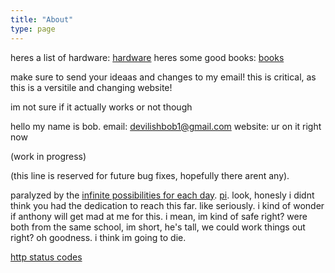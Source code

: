 ```yaml
---
title: "About"
type: page
---
```

heres a list of hardware: [hardware](hardware)
heres some good books: [books](books)

make sure to send your ideaas and changes to my email! this is critical, as this is a versitile and changing website!

im not sure if it actually works or not though

hello my name is bob.
email: devilishbob1@gmail.com
website: ur on it right now

(work in progress)

(this line is reserved for future bug fixes, hopefully there arent any).

paralyzed by the [infinite possibilities for each day](https://xkcd.com/137/). [pi](https://tauday.com). look, honesly i didnt think you had the dedication to reach this far. like seriously. i kind of wonder if anthony will get mad at me for this. i mean, im kind of safe right? were both from the same school, im short, he's tall, we could work things out right? oh goodness. i think im going to die.
  
[http status codes](http-codes/)